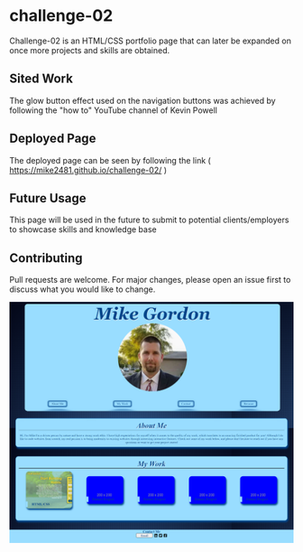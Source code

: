 # challenge-02

Challenge-02 is an HTML/CSS portfolio page that can later be expanded on once more projects and skills are obtained.

## Sited Work

The glow button effect used on the navigation buttons was achieved by following the "how to" YouTube channel of Kevin Powell

## Deployed Page

The deployed page can be seen by following the link (  https://mike2481.github.io/challenge-02/ )


## Future Usage

This page will be used in the future to submit to potential clients/employers to showcase skills and knowledge base 


## Contributing

Pull requests are welcome. For major changes, please open an issue first to discuss what you would like to change.

![screenshot of deployed application](assets/images/profile-page-screenshot.png?raw=true "Mike Gordon Profile Page")
